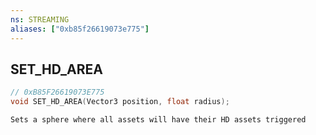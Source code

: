 ```yaml
---
ns: STREAMING
aliases: ["0xb85f26619073e775"]
---
```

## SET_HD_AREA

```c
// 0xB85F26619073E775
void SET_HD_AREA(Vector3 position, float radius);
```

```
Sets a sphere where all assets will have their HD assets triggered
```
